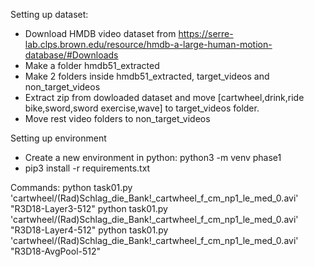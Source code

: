 
Setting up dataset:
* Download HMDB video dataset from https://serre-lab.clps.brown.edu/resource/hmdb-a-large-human-motion-database/#Downloads
* Make a folder hmdb51_extracted
* Make 2 folders inside hmdb51_extracted, target_videos and non_target_videos
* Extract zip from dowloaded dataset and move [cartwheel,drink,ride bike,sword,sword exercise,wave] to target_videos folder.
* Move rest video folders to non_target_videos

Setting up environment
* Create a new environment in python: python3 -m venv phase1
* pip3 install -r requirements.txt


Commands: 
    python task01.py 'cartwheel/(Rad)Schlag_die_Bank!_cartwheel_f_cm_np1_le_med_0.avi' "R3D18-Layer3-512"
    python task01.py 'cartwheel/(Rad)Schlag_die_Bank!_cartwheel_f_cm_np1_le_med_0.avi' "R3D18-Layer4-512"
    python task01.py 'cartwheel/(Rad)Schlag_die_Bank!_cartwheel_f_cm_np1_le_med_0.avi' "R3D18-AvgPool-512"